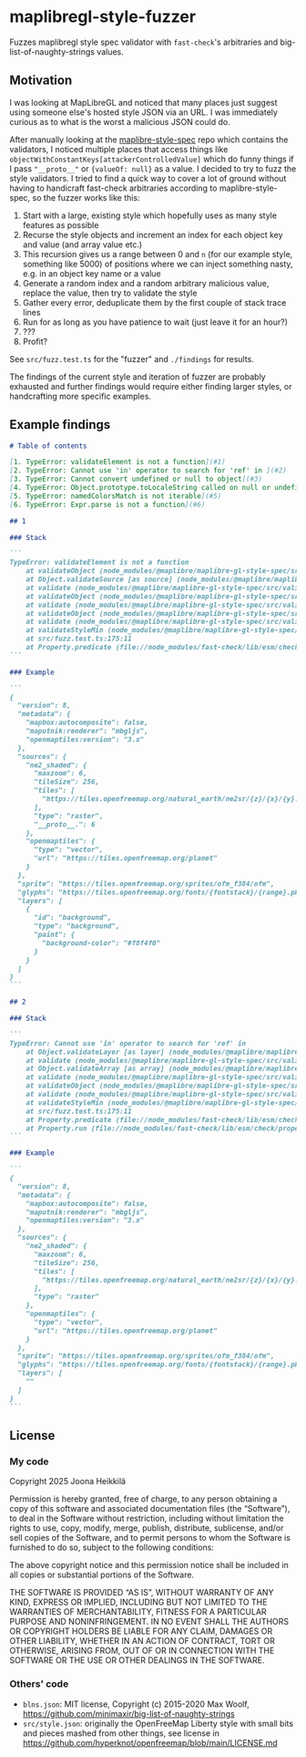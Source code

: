 # maplibregl-style-fuzzer

Fuzzes maplibregl style spec validator with `fast-check`'s arbitraries and big-list-of-naughty-strings values.

## Motivation

I was looking at MapLibreGL and noticed that many places just suggest using someone else's hosted style JSON via an URL. I was immediately curious as to what is the worst a malicious JSON could do.

After manually looking at the [maplibre-style-spec](https://github.com/maplibre/maplibre-style-spec) repo which contains the validators, I noticed multiple places that access things like `objectWithConstantKeys[attackerControlledValue]` which do funny things if I pass `"__proto__"` or `{valueOf: null}` as a value. I decided to try to fuzz the style validators. I tried to find a quick way to cover a lot of ground without having to handicraft fast-check arbitraries according to maplibre-style-spec, so the fuzzer works like this:

1. Start with a large, existing style which hopefully uses as many style features as possible
2. Recurse the style objects and increment an index for each object key and value (and array value etc.)
3. This recursion gives us a range between 0 and `n` (for our example style, something like 5000) of positions where we can inject something nasty, e.g. in an object key name or a value
4. Generate a random index and a random arbitrary malicious value, replace the value, then try to validate the style
5. Gather every error, deduplicate them by the first couple of stack trace lines
6. Run for as long as you have patience to wait (just leave it for an hour?)
7. ???
8. Profit?

See `src/fuzz.test.ts` for the "fuzzer" and `./findings` for results.

The findings of the current style and iteration of fuzzer are probably exhausted and further findings would require either finding larger styles, or handcrafting more specific examples.

## Example findings

~~~md
# Table of contents

[1. TypeError: validateElement is not a function](#1)
[2. TypeError: Cannot use 'in' operator to search for 'ref' in ](#2)
[3. TypeError: Cannot convert undefined or null to object](#3)
[4. TypeError: Object.prototype.toLocaleString called on null or undefined](#4)
[5. TypeError: namedColorsMatch is not iterable](#5)
[6. TypeError: Expr.parse is not a function](#6)

## 1

### Stack

```
TypeError: validateElement is not a function
    at validateObject (node_modules/@maplibre/maplibre-gl-style-spec/src/validate/validate_object.ts:38:32)
    at Object.validateSource [as source] (node_modules/@maplibre/maplibre-gl-style-spec/src/validate/validate_source.ts:32:22)
    at validate (node_modules/@maplibre/maplibre-gl-style-spec/src/validate/validate.ts:96:42)
    at validateObject (node_modules/@maplibre/maplibre-gl-style-spec/src/validate/validate_object.ts:38:32)
    at validate (node_modules/@maplibre/maplibre-gl-style-spec/src/validate/validate.ts:99:23)
    at validateObject (node_modules/@maplibre/maplibre-gl-style-spec/src/validate/validate_object.ts:38:32)
    at validate (node_modules/@maplibre/maplibre-gl-style-spec/src/validate/validate.ts:99:23)
    at validateStyleMin (node_modules/@maplibre/maplibre-gl-style-spec/src/validate_style.min.ts:35:28)
    at src/fuzz.test.ts:175:11
    at Property.predicate (file://node_modules/fast-check/lib/esm/check/property/Property.js:14:54)
```

### Example

```
{
  "version": 8,
  "metadata": {
    "mapbox:autocomposite": false,
    "maputnik:renderer": "mbgljs",
    "openmaptiles:version": "3.x"
  },
  "sources": {
    "ne2_shaded": {
      "maxzoom": 6,
      "tileSize": 256,
      "tiles": [
        "https://tiles.openfreemap.org/natural_earth/ne2sr/{z}/{x}/{y}.png"
      ],
      "type": "raster",
      "__proto__.": 6
    },
    "openmaptiles": {
      "type": "vector",
      "url": "https://tiles.openfreemap.org/planet"
    }
  },
  "sprite": "https://tiles.openfreemap.org/sprites/ofm_f384/ofm",
  "glyphs": "https://tiles.openfreemap.org/fonts/{fontstack}/{range}.pbf",
  "layers": [
    {
      "id": "background",
      "type": "background",
      "paint": {
        "background-color": "#f8f4f0"
      }
    }
  ]
}
```

## 2

### Stack

```
TypeError: Cannot use 'in' operator to search for 'ref' in 
    at Object.validateLayer [as layer] (node_modules/@maplibre/maplibre-gl-style-spec/src/validate/validate_layer.ts:34:14)
    at validate (node_modules/@maplibre/maplibre-gl-style-spec/src/validate/validate.ts:96:42)
    at Object.validateArray [as array] (node_modules/@maplibre/maplibre-gl-style-spec/src/validate/validate_array.ts:40:32)
    at validate (node_modules/@maplibre/maplibre-gl-style-spec/src/validate/validate.ts:96:42)
    at validateObject (node_modules/@maplibre/maplibre-gl-style-spec/src/validate/validate_object.ts:38:32)
    at validate (node_modules/@maplibre/maplibre-gl-style-spec/src/validate/validate.ts:99:23)
    at validateStyleMin (node_modules/@maplibre/maplibre-gl-style-spec/src/validate_style.min.ts:35:28)
    at src/fuzz.test.ts:175:11
    at Property.predicate (file://node_modules/fast-check/lib/esm/check/property/Property.js:14:54)
    at Property.run (file://node_modules/fast-check/lib/esm/check/property/Property.generic.js:46:33)
```

### Example

```
{
  "version": 8,
  "metadata": {
    "mapbox:autocomposite": false,
    "maputnik:renderer": "mbgljs",
    "openmaptiles:version": "3.x"
  },
  "sources": {
    "ne2_shaded": {
      "maxzoom": 6,
      "tileSize": 256,
      "tiles": [
        "https://tiles.openfreemap.org/natural_earth/ne2sr/{z}/{x}/{y}.png"
      ],
      "type": "raster"
    },
    "openmaptiles": {
      "type": "vector",
      "url": "https://tiles.openfreemap.org/planet"
    }
  },
  "sprite": "https://tiles.openfreemap.org/sprites/ofm_f384/ofm",
  "glyphs": "https://tiles.openfreemap.org/fonts/{fontstack}/{range}.pbf",
  "layers": [
    ""
  ]
}
```
~~~

## License

### My code

Copyright 2025 Joona Heikkilä

Permission is hereby granted, free of charge, to any person obtaining a copy of this software and associated documentation files (the “Software”), to deal in the Software without restriction, including without limitation the rights to use, copy, modify, merge, publish, distribute, sublicense, and/or sell copies of the Software, and to permit persons to whom the Software is furnished to do so, subject to the following conditions:

The above copyright notice and this permission notice shall be included in all copies or substantial portions of the Software.

THE SOFTWARE IS PROVIDED “AS IS”, WITHOUT WARRANTY OF ANY KIND, EXPRESS OR IMPLIED, INCLUDING BUT NOT LIMITED TO THE WARRANTIES OF MERCHANTABILITY, FITNESS FOR A PARTICULAR PURPOSE AND NONINFRINGEMENT. IN NO EVENT SHALL THE AUTHORS OR COPYRIGHT HOLDERS BE LIABLE FOR ANY CLAIM, DAMAGES OR OTHER LIABILITY, WHETHER IN AN ACTION OF CONTRACT, TORT OR OTHERWISE, ARISING FROM, OUT OF OR IN CONNECTION WITH THE SOFTWARE OR THE USE OR OTHER DEALINGS IN THE SOFTWARE.

### Others' code

- `blns.json`: MIT license, Copyright (c) 2015-2020 Max Woolf, https://github.com/minimaxir/big-list-of-naughty-strings
- `src/style.json`: originally the OpenFreeMap Liberty style with small bits and pieces mashed from other things, see license in https://github.com/hyperknot/openfreemap/blob/main/LICENSE.md
